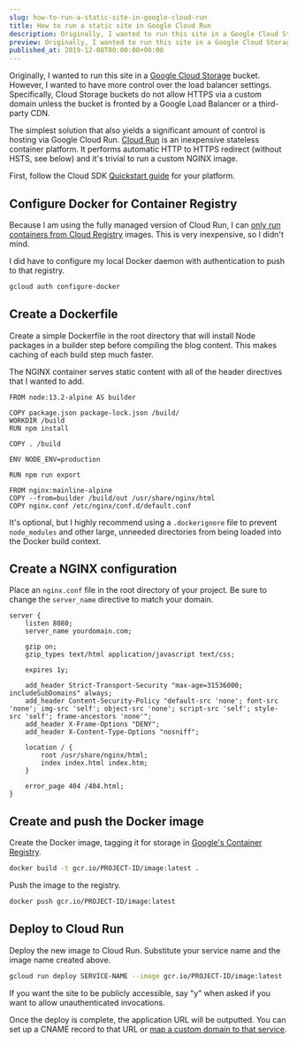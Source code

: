 ```yaml
---
slug: how-to-run-a-static-site-in-google-cloud-run
title: How to run a static site in Google Cloud Run
description: Originally, I wanted to run this site in a Google Cloud Storage bucket. However, I wanted to have more control over some of the load balancer settings. Specifically, Cloud Storage buckets do not allow HTTPS unless the bucket is fronted by a Google Load Balancer or a third-party CDN. The simplest solution that also yields a significant amount of control is hosting via Google Cloud Run. Cloud Run is an inexpensive stateless container platform. It performs automatic HTTP to HTTPS redirect (without HSTS, see below) and it's trivial to run a custom NGINX image.
preview: Originally, I wanted to run this site in a Google Cloud Storage bucket. However, I wanted to have more control over some of the load balancer settings. Specifically, Cloud Storage buckets do not allow HTTPS unless the bucket is fronted by a Google Load Balancer or a third-party CDN. The simplest solution that also yields a significant amount of control is hosting via Google Cloud Run. Cloud Run is an inexpensive stateless container platform. It performs automatic HTTP to HTTPS redirect (without HSTS, see below) and it's trivial to run a custom NGINX image.
published_at: 2019-12-08T00:00:00+00:00
---
```


Originally, I wanted to run this site in a [Google Cloud Storage](https://cloud.google.com/storage/) bucket. However, I wanted to have more control over the load balancer settings. Specifically, Cloud Storage buckets do not allow HTTPS via a custom domain unless the bucket is fronted by a Google Load Balancer or a third-party CDN.

The simplest solution that also yields a significant amount of control is hosting via Google Cloud Run. [Cloud Run](https://cloud.google.com/run/) is an inexpensive stateless container platform. It performs automatic HTTP to HTTPS redirect (without HSTS, see below) and it's trivial to run a custom NGINX image.

First, follow the Cloud SDK [Quickstart guide](https://cloud.google.com/sdk/docs/quickstarts) for your platform.

## Configure Docker for Container Registry

Because I am using the fully managed version of Cloud Run, I can [only run containers from Cloud Registry](https://cloud.google.com/run/docs/deploying) images. This is very inexpensive, so I didn't mind.

I did have to configure my local Docker daemon with authentication to push to that registry.

```bash
gcloud auth configure-docker
```

## Create a Dockerfile

Create a simple Dockerfile in the root directory that will install Node packages in a builder step before compiling the blog content. This makes caching of each build step much faster.

The NGINX container serves static content with all of the header directives that I wanted to add.

```docker
FROM node:13.2-alpine AS builder

COPY package.json package-lock.json /build/
WORKDIR /build
RUN npm install

COPY . /build

ENV NODE_ENV=production

RUN npm run export

FROM nginx:mainline-alpine
COPY --from=builder /build/out /usr/share/nginx/html
COPY nginx.conf /etc/nginx/conf.d/default.conf
```

It's optional, but I highly recommend using a `.dockerignore` file to prevent `node_modules` and other large, unneeded directories from being loaded into the Docker build context.

## Create a NGINX configuration

Place an `nginx.conf` file in the root directory of your project. Be sure to change the `server_name` directive to match your domain.

```nginx
server {
    listen 8080;
    server_name yourdomain.com;

    gzip on;
    gzip_types text/html application/javascript text/css;

    expires 1y;

    add_header Strict-Transport-Security "max-age=31536000; includeSubDomains" always;
    add_header Content-Security-Policy "default-src 'none'; font-src 'none'; img-src 'self'; object-src 'none'; script-src 'self'; style-src 'self'; frame-ancestors 'none'";
    add_header X-Frame-Options "DENY";
    add_header X-Content-Type-Options "nosniff";

    location / {
        root /usr/share/nginx/html;
        index index.html index.htm;
    }

    error_page 404 /404.html;
}
```

## Create and push the Docker image

Create the Docker image, tagging it for storage in [Google's Container Registry](https://cloud.google.com/container-registry/docs/).

```bash
docker build -t gcr.io/PROJECT-ID/image:latest .
```

Push the image to the registry.

```bash
docker push gcr.io/PROJECT-ID/image:latest
```

## Deploy to Cloud Run

Deploy the new image to Cloud Run. Substitute your service name and the image name created above.

```bash
gcloud run deploy SERVICE-NAME --image gcr.io/PROJECT-ID/image:latest
```

If you want the site to be publicly accessible, say "y" when asked if you want to allow unauthenticated invocations.

Once the deploy is complete, the application URL will be outputted. You can set up a CNAME record to that URL or [map a custom domain to that service](https://cloud.google.com/run/docs/mapping-custom-domains).
